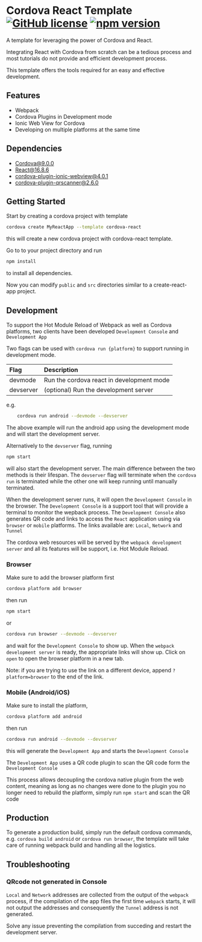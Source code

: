# Cordova React Template [![GitHub license](https://img.shields.io/badge/license-MIT-blue.svg)](https://github.com/oraad/cordova-react-template/blob/master/LICENSE) [![npm version](https://img.shields.io/npm/v/cordova-react.svg?style=flat)](https://www.npmjs.com/package/cordova-react)

A template for leveraging the power of Cordova and React.

Integrating React with Cordova from scratch can be a tedious process and most tutorials do not provide and efficient development process.

This template offers the tools required for an easy and effective development.

## Features

- Webpack
- Cordova Plugins in Development mode
- Ionic Web View for Cordova
- Developing on multiple platforms at the same time

## Dependencies

- Cordova@9.0.0
- React@16.8.6
- cordova-plugin-ionic-webview@4.0.1
- cordova-plugin-qrscanner@2.6.0

## Getting Started

Start by creating a cordova project with template

```bash
cordova create MyReactApp --template cordova-react
```

this will create a new cordova project with cordova-react template.

Go to to your project directory and run

```bash
npm install
```

to install all dependencies.

Now you can modify `public` and `src` directories similar to a create-react-app project.

## Development

To support the Hot Module Reload of Webpack as well as Cordova platforms, two clients have been developed `Development Console` and `Development App`

Two flags can be used with `cordova run {platform}` to support running in development mode.

Flag | Description
:--- | :-----------
devmode | Run the cordova react in development mode
devserver | (optional) Run the development server

e.g.

```bash
    cordova run android --devmode --devserver
```

The above example will run the android app using the development mode and will start the development server.

Alternatively to the `devserver` flag, running

```bash
npm start
```

will also start the development server.
The main difference between the two methods is their lifespan. The `devserver` flag will terminate when the `cordova run` is terminated while the other one will keep running until manually terminated.

When the development server runs, it will open the `Development Console` in the browser. The `Development Console` is a support tool that will provide a terminal to monitor the wepback process. The `Development Console` also generates QR code and links to access the `React` application using via `browser` or `mobile` platforms.
The links available are: `Local`, `Network` and `Tunnel`

The cordova web resources will be served by the `webpack development server` and all its features will be support, i.e. Hot Module Reload.

### Browser

Make sure to add the browser platform first

```bash
cordova platform add browser
```

then run

```bash
npm start
```

or

```bash
cordova run browser --devmode --devserver
```

and wait for the `Development Console` to show up.
When the `webpack development server` is ready, the appropriate links will show up. Click on `open` to open the browser platform in a new tab.

Note: if you are trying to use the link on a different device, append `?platform=browser` to the end of the link.

### Mobile (Android/iOS)

Make sure to install the platform,

```bash
cordova platform add android
```

then run

```bash
cordova run android --devmode --devserver
```

this will generate the `Development App` and starts the `Development Console`

The `Development App` uses a QR code plugin to scan the QR code form the `Development Console`

This process allows decoupling the cordova native plugin from the web content, meaning as long as  no changes were done to the plugin you no longer need to rebuild the platform, simply run `npm start` and scan the QR code

## Production

To generate a production build, simply run the default cordova commands, e.g. `cordova build android` or `cordova run browser`, the template will take care of running webpack build and handling all the logistics.

## Troubleshooting

### QRcode not generated in Console

`Local` and `Network` addresses are collected from the output of the `webpack` process, if the compilation of the app files the first time `webpack` starts, it will not output the addresses and consequently the `Tunnel` address is not generated.

Solve any issue preventing the compilation from succeding and restart the development server.